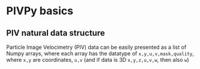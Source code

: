 # PIVPy basics

## PIV natural data structure

Particle Image Velocimetry (PIV) data can be easily presented as a list of Numpy arrays, 
where each array has the datatype of `x,y,u,v,mask,quality`, where `x,y` are coordinates, 
`u,v` (and if data is 3D `x,y,z,u,v,w`, then also `w`)



